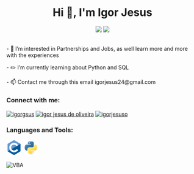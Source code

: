 <h1 align="center">Hi 👋, I'm Igor Jesus</h1>
<div align="center">
  <img height="180em" src="https://github-readme-stats.vercel.app/api?username=JesusIgor&show_icons=true&theme=highcontrast&include_all_commits=true&count_private=true"/>
  <img height="180em" src="https://github-readme-stats.vercel.app/api/top-langs/?username=JesusIgor&layout=compact&langs_count=7&theme=highcontrast"/>
</div>
<br>
<p>- 👀 I’m interested in Partnerships and Jobs, as well learn more and more with the experiences</p>
<p>- ✏️ I’m currently learning about Python and SQL</p>
<p>- 📫 Contact me through this email igorjesus24@gmail.com</p>

<h3 align="left">Connect with me:</h3>
<p align="left">
<a href="https://twitter.com/igorgsus" target="blank"><img align="center" src="https://raw.githubusercontent.com/rahuldkjain/github-profile-readme-generator/master/src/images/icons/Social/twitter.svg" alt="igorgsus" height="30" width="40" /></a>
<a href="https://linkedin.com/in/igor-jesus-de-oliveira-153684157/" target="blank"><img align="center" src="https://raw.githubusercontent.com/rahuldkjain/github-profile-readme-generator/master/src/images/icons/Social/linked-in-alt.svg" alt="igor jesus de oliveira" height="30" width="40" /></a>
<a href="https://instagram.com/igorjesuso" target="blank"><img align="center" src="https://raw.githubusercontent.com/rahuldkjain/github-profile-readme-generator/master/src/images/icons/Social/instagram.svg" alt="igorjesuso" height="30" width="40" /></a>
</p>

<h3 align="left">Languages and Tools:</h3>
<p align="left"> <a target="_blank"> <img src="https://raw.githubusercontent.com/devicons/devicon/master/icons/c/c-original.svg" alt="c" width="40" height="40"/> </a> <a target="_blank"> <img src="https://raw.githubusercontent.com/devicons/devicon/master/icons/python/python-original.svg" alt="python" width="40" height="40"/> </a> </p> <img src="https://img.shields.io/badge/Microsoft_Excel-217346?style=for-the-badge&logo=microsoft-excel&logoColor=white" alt="VBA" width="95" height="40"/> </a> </p>
